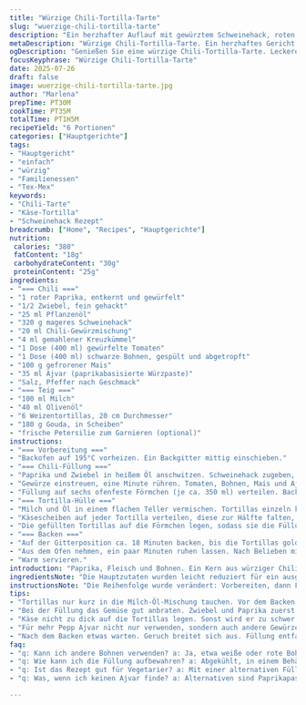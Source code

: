 ```yaml
---
title: "Würzige Chili-Tortilla-Tarte"
slug: "wuerzige-chili-tortilla-tarte"
description: "Ein herzhafter Auflauf mit gewürztem Schweinehack, roten Paprika, Mais und Kidneybohnen. Eingebacken in mit Käse gefüllten Weizentortillas, kurz in Milch und Pflanzenöl getaucht. Im Ofen goldbraun gebacken. Pikant, würzig, mit Koriander- und Chili-Note. Ein Rezept ohne Eier und Nüsse. Einfach, aber raffiniert. Für 6 Portionen, geeignet als Hauptgericht oder zum Teilen. Dauer ca. 1 Stunde. Variante mit schwarzen Bohnen und Ajvar als besondere Note."
metaDescription: "Würzige Chili-Tortilla-Tarte. Ein herzhaftes Gericht mit Schweinehack, Käse und Gemüse. Ideal für 6 Portionen, sättigend und einfach."
ogDescription: "Genießen Sie eine würzige Chili-Tortilla-Tarte. Leckeres Tex-Mex-Gericht mit Käse und viel Geschmack. Perfekt zum Teilen und für Feiern."
focusKeyphrase: "Würzige Chili-Tortilla-Tarte"
date: 2025-07-26
draft: false
image: wuerzige-chili-tortilla-tarte.jpg
author: "Marlena"
prepTime: PT30M
cookTime: PT35M
totalTime: PT1H5M
recipeYield: "6 Portionen"
categories: ["Hauptgerichte"]
tags:
- "Hauptgericht"
- "einfach"
- "würzig"
- "Familienessen"
- "Tex-Mex"
keywords:
- "Chili-Tarte"
- "Käse-Tortilla"
- "Schweinehack Rezept"
breadcrumb: ["Home", "Recipes", "Hauptgerichte"]
nutrition: 
 calories: "380"
 fatContent: "18g"
 carbohydrateContent: "30g"
 proteinContent: "25g"
ingredients:
- "=== Chili ==="
- "1 roter Paprika, entkernt und gewürfelt"
- "1/2 Zwiebel, fein gehackt"
- "25 ml Pflanzenöl"
- "320 g mageres Schweinehack"
- "20 ml Chili-Gewürzmischung"
- "4 ml gemahlener Kreuzkümmel"
- "1 Dose (400 ml) gewürfelte Tomaten"
- "1 Dose (400 ml) schwarze Bohnen, gespült und abgetropft"
- "100 g gefrorener Mais"
- "35 ml Ajvar (paprikabasisierte Würzpaste)"
- "Salz, Pfeffer nach Geschmack"
- "=== Teig ==="
- "100 ml Milch"
- "40 ml Olivenöl"
- "6 Weizentortillas, 20 cm Durchmesser"
- "180 g Gouda, in Scheiben"
- "frische Petersilie zum Garnieren (optional)"
instructions:
- "=== Vorbereitung ==="
- "Backofen auf 195°C vorheizen. Ein Backgitter mittig einschieben."
- "=== Chili-Füllung ==="
- "Paprika und Zwiebel in heißem Öl anschwitzen. Schweinehack zugeben, mit einem Holzlöffel zerkleinern. Anbraten bis es leicht bräunt."
- "Gewürze einstreuen, eine Minute rühren. Tomaten, Bohnen, Mais und Ajvar dazugeben. Kurz aufkochen lassen, dann Hitze reduzieren. Etwa 12 Minuten köcheln, bis die Masse dick wird. Mit Salz und Pfeffer abschmecken."
- "Füllung auf sechs ofenfeste Förmchen (je ca. 350 ml) verteilen. Backblech vorbereiten und Förmchen daraufstellen."
- "=== Tortilla-Hülle ==="
- "Milch und Öl in einem flachen Teller vermischen. Tortillas einzeln kurz eintauchen, bis sie leicht feucht sind, nicht durchnässen."
- "Käsescheiben auf jeder Tortilla verteilen, diese zur Hälfte falten, Käse dabei einschließen."
- "Die gefüllten Tortillas auf die Förmchen legen, sodass sie die Füllung bedecken und leicht an den Seiten herunterhängen."
- "=== Backen ==="
- "Auf der Gitterposition ca. 18 Minuten backen, bis die Tortillas goldbraun und knusprig sind."
- "Aus dem Ofen nehmen, ein paar Minuten ruhen lassen. Nach Belieben mit frisch gehackter Petersilie bestreuen."
- "Warm servieren."
introduction: "Paprika, Fleisch und Bohnen. Ein Kern aus würziger Chili-Mischung mit Tomaten, Mais. Dazu warme Tortillas, getaucht in Milch und Öl, umhüllen und binden die Füllung. Dann Käse rein, damit es schmilzt, verpackt wie ein Taschen-Überraschungspaket. Backofen an, kurz warten. Geruch zieht durch die Küche. Rustikal. Einfach. Nicht kompliziert. Schnell zubereitet, 6 Portionen. Ein Essen, das sättigt, ohne großen Aufwand. Schwarze Bohnen statt rote, Ajvar sorgt für mehr Schärfe und Tweaks im Geschmack. Nichts für Eilige, aber für hungrige Gemüter. Erinnerungen an Tex-Mex – ja, aber deutsch interpretiert. Keine Eier, keine Nüsse, konzentriert auf Würze und Textur. Ein bisschen knusprig, saftig, herzhaft. Überraschung in der Mitte, warm und käsig. Ein Gericht, das ruhig mal aus der Form fällt, aber doch satt macht."
ingredientsNote: "Die Hauptzutaten wurden leicht reduziert für ein ausgewogeneres Mengenverhältnis. Statt der üblichen roten Kidneybohnen greifen schwarze Bohnen für eine intensivere Note und andere Konsistenz. Ajvar ersetzt die Sauce chili oder Ketchup, bringt eine rauchig-pikante Tiefe. Die Gewürzmischung weicht von Chili zu einer Mischung mit gemahlenem Kreuzkümmel ab, um das Aroma herber und würziger zu gestalten. Die Milchmenge ist geringer und durch Olivenöl ersetzt, um eine harmonischere Teighülle zu erreichen. Gouda statt Schweizer Käse für milderen, cremigen Geschmack. Die Tortillas werden rasch benetzt, nicht eingeweicht, um nach dem Backen knusprig zu bleiben. Dazu etwas frische Petersilie zum Garnieren, optional, für Frische am Ende. Keine Eier oder Nüsse. Klare Strukturen, einfache Zutaten, leicht verfügbar."
instructionsNote: "Die Reihenfolge wurde verändert: Vorbereiten, dann Füllung, Teig und Backen. Erst Gemüse mit Fleisch anbraten, dann Gewürze zugeben, dann Tomaten, Bohnen, Mais und Ajvar. Kürzere Kochzeit, um Frische zu erhalten. Füllung in kleinere Förmchen gefüllt, nicht in eine große Form – besser Portionierung, schnelle Garzeit. Tortillas nur kurz in Milch-Öl-Mischung getaucht, nicht aufgeweicht, damit sie nach dem Backen knusprig bleiben. Käse direkt auf den Tortillas verteilen, dann falten, nicht rollen. Das Backen bei 195°C, 5 Minuten weniger – wegen dünner Fläche des Gerichts und Tortillas. Nach dem Backen etwas ruhen lassen, damit Käse nicht gleich verläuft. Keine zusätzliche Soße, Fokus auf das Gericht pur. Einfache Handhabung, mehrere kleine Portionen, übersichtliche Garzeiten. In der Summe etwas kürzer, weil die Zutaten leichter garen und die Konsistenz trotzdem erhalten bleibt."
tips:
- "Tortillas nur kurz in die Milch-Öl-Mischung tauchen. Vor dem Backen sollen sie nicht durchweichen. Dies sichert die Knusprigkeit. Warten, bis sie leicht feucht sind. Richtig drücken. Sonst wird es matschig."
- "Bei der Füllung das Gemüse gut anbraten. Zwiebel und Paprika zuerst. Dann das Fleisch dazu. Auf-hoher Hitze garen. Rühren, Fleisch zerteilen. Gewürze erst am Ende verwenden. Das gibt mehr Aroma. Vorher nicht einfach rühren."
- "Käse nicht zu dick auf die Tortillas legen. Sonst wird er zu schwer und schmilzt nicht gleichmäßig. Besser dünne Scheiben verwenden. Einfacher schmecken die Tortillas dann. Es bleibt luftig."
- "Für mehr Pepp Ajvar nicht nur verwenden, sondern auch andere Gewürze ausprobieren. Vielleicht einen Hauch Cayennepfeffer hinzugeben? Das könnte angenehm schärfen. Alternativ auch geräucherte Paprika verwenden. Resultat wird spannend."
- "Nach dem Backen etwas warten. Geruch breitet sich aus. Füllung entfaltet den Geschmack. Käse bleibt hot, aber nicht flüssig. Gut ruhen lassen. Kurze Zeit reicht, damit die Aromen sich setzen."
faq:
- "q: Kann ich andere Bohnen verwenden? a: Ja, etwa weiße oder rote Bohnen. Schwarz ist kräftig, aber andere bieten verschiedenen Geschmack. Experimentieren, auch mit Linsen geht."
- "q: Wie kann ich die Füllung aufbewahren? a: Abgekühlt, in einem Behälter, max. 3 Tage haltbar. Aufwärmen empfiehlt sich in der Pfanne oder im Ofen. Mikrowelle eher nicht gut."
- "q: Ist das Rezept gut für Vegetarier? a: Mit einer alternativen Füllung ja. Zum Beispiel, mehr Gemüse oder Tofu verwenden. Aber die Käse-Sorte muss passen, sonst wird's problematisch."
- "q: Was, wenn ich keinen Ajvar finde? a: Alternativen sind Paprikapaste oder auch Schärfepaste. Aber der Geschmack ist unterschiedlich. Auch Salsa geht. Anpassen ist wichtig."

---
```

